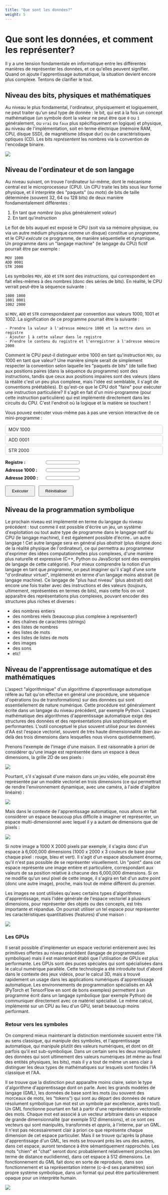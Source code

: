 ```yaml
---
title: "Que sont les données?"
weight: 5
---
```


# Que sont les données, et comment les représenter?

Il y a une tension fondamentale en informatique entre les différentes manières
de représenter les données, et ce qu'elles peuvent signifier. Quand on ajoute
l'apprentissage automatique, la situation devient encore plus complexe. Tentons
de clarifier le tout.

## Niveau des bits, physiques et mathématiques

Au niveau le plus fondamental, l'ordinateur, physiquement et logiquement, ne
peut traiter qu'un seul type de donnée : le bit, qui est à la fois un concept
mathématique (un symbole dont la valeur ne peut être que `0` ou `1` généralement, ou
`vrai` ou `faux` plus spécifiquement en logique) et physique, au niveau de
l'implémentation, soit en terme électrique (mémoire RAM, CPU, disque SSD), de
magnétisme (disque dur) ou de caractéristiques optiques (CD). Les bits
*représentent* les nombres via la convention de l'encodage binaire.

![](/images/module2/binary_enc.png)

## Niveau de l'ordinateur et de son langage

Au niveau suivant, on trouve l'ordinateur lui-même, dont le mécanisme central
est le microprocesseur (CPU). Un CPU traite les bits sous leur forme physique,
et il interprète des "paquets" (ou *mots*) de bits de taille déterminée (souvent
32, 64 ou 128 bits) de deux manière fondamentalement différentes :

1. En tant que *nombre* (ou plus généralement *valeur*)
2. En tant qu'*instruction*

Le flot de bits auquel est exposé le CPU (soit via sa mémoire physique, ou via
un autre médium physique comme un disque) constitue un *programme*, et le CPU
*exécute* ce programme, de manière séquentielle et dynamique. Un programme dans
un "langage machine" (le langage du CPU) fictif pourrait être par exemple :

```
MOV 1000
ADD 0001
STR 2000
```

Les symboles `MOV`, `ADD` et `STR` sont des instructions, qui correspondent en fait
elles-mêmes à des nombres (donc des séries de bits). En réalité, le CPU verrait peut-être
la séquence suivante :

```
1000 1000
1001 0001
1002 2000
```

si `MOV`, `ADD` et `STR` correspondaient par convention aux valeurs 1000, 1001
et 1002. La signification de ce programme pourrait être la suivante :

```
- Prendre la valeur à l'adresse mémoire 1000 et la mettre dans un registre
- Ajouter 1 à cette valeur dans le registre
- Prendre le contenu du registre et l'enregistrer à l'adresse mémoire 2000
```

Comment le CPU peut-il distinguer entre 1000 en tant qu'instruction `MOV`, ou
1000 en tant que valeur? Une manière simple serait de simplement respecter la
convention selon laquelle les "paquets de bits" (de taille fixe) aux positions
paires (dans la séquence du programme) sont des instructions, tandis que ceux
aux positions impaires sont des valeurs (dans la réalité c'est un peu plus
complexe, mais l'idée est semblable, il s'agit de conventions préétablies). Et
qu'est-ce que le CPU doit "faire" pour exécuter une instruction particulière? Il
s'agit en fait d'un mini-programme (pour cette instruction particulière) qui est
implémenté directement dans les circuits du CPU. C'est l'endroit où la logique
et la matière se touchent !

Vous pouvez exécuter vous-même pas à pas une version interactive de ce
mini-programme :

<style>
    /* --- instructions --- */
    ul.instructions {list-style: none; padding: 0; margin-bottom: 1rem;}
    ul.instructions li            {padding: .3rem .6rem; border: 1px solid #ccc; border-radius: 4px; margin-bottom: .3rem;}
    ul.instructions li.current{
    background-color: rgba(33, 150, 243, 0.20); /* bleu + opacité 20 % */
    border-color:     #2196f3;
    color:            inherit;                  /* conserve la couleur de texte courante */
    }

    /* --- mémoire & registre --- */
    .row            {display: flex; align-items: center; margin-bottom: .5rem;}
    .row label      {width: 130px; font-weight: bold;}
    .row span       {display: inline-block; width: 90px; text-align: right;
                        padding: .3rem .5rem; border: 1px solid #888; border-radius: 4px;}

    /* --- boutons --- */
    .buttons        {margin-top: 1rem;}
    button          {padding: .5rem 1.2rem; margin-right: .5rem;}
    button:disabled {opacity: .5; cursor: not-allowed;}
</style>

<ul class="instructions">
  <li data-op="MOV" data-arg="1000">MOV 1000</li>
  <li data-op="ADD" data-arg="1">ADD 0001</li>
  <li data-op="STR" data-arg="2000">STR 2000</li>
</ul>

<!-- ordre demandé : Registre, puis mémoire 1000 et 2000 -->
<div class="row">
  <label>Registre&nbsp;:</label><span id="reg"></span>
</div>
<div class="row">
  <label>Adresse 1000&nbsp;:</label><span id="mem1000"></span>
</div>
<div class="row">
  <label>Adresse 2000&nbsp;:</label><span id="mem2000"></span>
</div>

<div class="buttons">
  <button id="execBtn">Exécuter</button>
  <button id="resetBtn">Réinitialiser</button>
</div>

<script>
(function () {
  /* --- éléments du DOM --- */
  const instrElems = [...document.querySelectorAll('.instructions li')];
  const mem1000   = document.getElementById('mem1000');
  const mem2000   = document.getElementById('mem2000');
  const reg       = document.getElementById('reg');
  const execBtn   = document.getElementById('execBtn');
  const resetBtn  = document.getElementById('resetBtn');

  let pc = 0; // program counter

  /* --- fonctions utilitaires --- */
  function highlight() {
    instrElems.forEach((li, i) => li.classList.toggle('current', i === pc));
  }
  function updateBtnState() {
    execBtn.disabled = pc >= instrElems.length;
  }

  /* --- réinitialisation --- */
  function reset() {
    mem1000.textContent = Math.floor(Math.random() * 256); // valeur aléatoire 0-255
    reg.textContent     = '_';
    mem2000.textContent = '_';
    pc = 0;
    highlight();
    updateBtnState();
  }

  /* --- exécution pas à pas --- */
  function step() {
    if (pc >= instrElems.length) return;

    const li  = instrElems[pc];
    const op  = li.dataset.op;
    const arg = parseInt(li.dataset.arg, 10);

    switch (op) {
      case 'MOV': // MOV 1000
        reg.textContent = mem1000.textContent || '0';
        break;
      case 'ADD': // ADD 0001
        reg.textContent = (parseInt(reg.textContent || '0', 10) + arg);
        break;
      case 'STR': // STR 2000
        mem2000.textContent = reg.textContent;
        break;
    }
    pc++;
    highlight();
    updateBtnState();
  }

  /* --- événements --- */
  execBtn.addEventListener('click', step);
  resetBtn.addEventListener('click', reset);

  /* --- état initial --- */
  reset();
})();
</script>

## Niveau de la programmation symbolique

Le prochain niveau est implémenté en terme du langage du niveau précédent : tout
comme il est possible d'écrire un jeu, un système d'exploitation ou tout autre
type de programme dans le langage natif du CPU (le langage machine), il est
également possible d'écrire.. un autre langage ! Cet autre langage sera en
général plus *abstrait* (plus éloigné donc de la réalité physique de
l'ordinateur), ce qui permettra au programmeur d'exprimer des idées
computationnelles plus complexes, d'une manière plus naturelle et expressive
(C++, Python ou JavaScript sont des exemples de langage de cette catégorie).
Pour mieux comprendre la notion d'un langage en tant que *programme*, on peut
imaginer qu'il s'agit d'une sorte "d'ordinateur virtuel", implémenté en terme
d'un langage moins abstrait (le langage machine). Ce langage de "plus haut
niveau" (plus abstrait) doit encore une fois traiter avec des instructions et
des valeurs (toujours, ultimement, représentées en termes de bits), mais cette
fois on voit apparaître des représentations plus complexes, pouvant encoder des
structures plus riches et diverses :

- des nombres entiers
- des nombres réels (beaucoup plus complexe à représenter!)
- des chaînes de caractères (strings)
- des listes de nombres
- des listes de mots
- des listes de listes de mots
- des images
- des sons
- etc!

## Niveau de l'apprentissage automatique et des mathématiques

L'aspect "algorithmique" d'un algorithme d'apprentissage automatique réfère au
fait qu'on effectue en général une procédure, une séquence d'opérations (ou de
transformations) sur des données qui sont essentiellement de nature numérique.
Cette procédure est généralement écrite dans un langage du niveau précédent, par
exemple Python. L'aspect mathématique des algorithmes d'apprentissage
automatique exige des structures des données et des représentations plus
sophistiquées et performantes. L'outil conceptuel le plus souvent utilisé pour
les données d'AA est l'espace vectoriel, souvent de très haute dimensionnalité
(bien au-delà des trois dimensions dans lesquelles nous vivons quotidiennement).

Prenons l'exemple de l'image d'une maison. Il est raisonnable à priori de
considérer qu'une image est représentée dans un espace à deux dimensions, la
grille 2D de ses pixels :

![](/images/module2/2d_house.png)

Pourtant, s'il s'agissait d'une maison dans un jeu vidéo, elle pourrait être
représentée par un modèle vectoriel en trois dimensions (ce qui permettrait de
rendre l'environnement dynamique, avec une caméra, à l'aide d'algèbre linéaire)
:


![](/images/module2/3d_house.png)

Mais dans le contexte de l'apprentissage automatique, nous allons en fait
considérer un espace beaucoup plus difficile à imaginer et représenter, un
espace multi-dimensionnel avec lequel il y a autant de dimensions que de pixels
:

![](/images/module2/nd_house.png)

Si notre image a 1000 X 2000 pixels par exemple, il s'agira donc d'un espace à
6,000,000 dimensions (1000 x 2000 x 3 couleurs de base pour chaque pixel :
rouge, bleu et vert). Il s'agit d'un espace absolument énorme, qu'il n'est pas
possible de se représenter visuellement. Un "point" dans cet espace représente
une image entière et particulière, correspondant aux valeurs de sa position
relative à chacune des 6,000,000 dimensions. Si on ne modifie qu'un seul pixel
de cette image, il s'agira en fait d'un autre point (donc une autre image),
proche, mais tout de même différent du premier.

Les images ne sont utilisées qu'avec certains types d'algorithmes
d'apprentissage, mais l'idée générale de l'espace vectoriel à plusieurs
dimensions, pour représenter des objets ou des concepts, est très importante et
répandue. On pourrait utiliser un tel espace pour représenter les
caractéristiques quantitatives (features) d'une maison :

![](/images/module2/nf_house.png)

### Les GPUs

Il serait possible d'implémenter un espace vectoriel entièrement avec les
primitives offertes au niveau précédent (langage de programmation symbolique)
mais il est maintenant établi que l'utilisation de GPUs est plus performante.
Les GPUs sont des puces spéciales qui sont spécialisées dans le calcul numérique
parallèle. Cette technologie a été introduite tout d'abord dans le contexte des
jeux vidéos, pour le calcul 3D, mais a trouvé rapidement un usage dans les
applications numériques d'apprentissage automatique. Les environnements de
programmation spécialisés en AA (PyTorch et TensorFlow en sont de bons exemples)
permettent à un programme écrit dans un langage symbolique (par exemple Python)
de communiquer directement avec ce matériel spécialisé. Le même calcul,
implémenté sur un CPU au lieu d'un GPU, serait beaucoup moins performant.

### Retour vers les symboles

On comprend mieux maintenant la distinction mentionnée souvent entre l'IA au
sens classique, qui manipule des symboles, et l'apprentissage automatique, qui
manipule plutôt des valeurs numériques, et dont on dit parfois qu'il est
sub-symbolique. Dans un certain sens les deux manipulent des données qui sont
ultimement des valeurs numériques (et même au final des entités physiques, les
bits), mais il y a tout de même un sens clair à distinguer les deux types de
mathématiques sur lesquels sont fondés l'IA classique et l'AA.

Il se trouve que la distinction peut apparaître moins claire, selon le type
d'algorithme d'apprentissage dont on parle. Avec les grands modèles de langage
(GML), les données de base sont les mots (ou souvent des morceaux de mots, les
"tokens") qui sont au départ des données de nature résolument symbolique (un mot
est un symbole par excellence, après tout). Un GML fonctionne pourtant en fait à
partir d'une représentation vectorielle des mots. Chaque mot est associé à un
vecteur arbitraire dans un espace de grande dimensionnalité (par exemple 512
dimensions), et ce sont ces vecteurs qui sont manipulés, transformés et
*appris*, à l'interne, par un GML. Il n'est pas nécessairement clair à priori ce
que représente chaque dimension de cet espace particulier. Mais il se trouve
qu'après la phase d'apprentissage d'un GML, les mots se trouvant près les uns
des autres, dans cet espace, auront tendance à être sémantiquement rapprochés.
Les mots "chien" et "chat" seront donc probablement relativement proches (en
terme de distance euclidienne), dans cet espace à 512 dimensions. Le
fonctionnement du GML fait donc en sorte de reproduire, dans son fonctionnement
et sa représentation interne (c-à-d ses paramètres) son propre système
symbolique, dans un format qui peut être particulièrement opaque pour un
interprète humain.

![](/images/module2/schema_repr_donnees.png)

